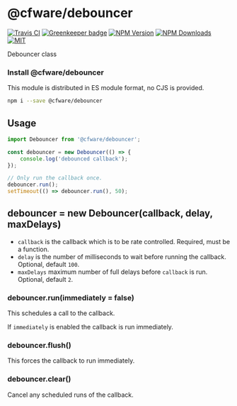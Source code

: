 # @cfware/debouncer

[![Travis CI][travis-image]][travis-url]
[![Greenkeeper badge][gk-image]](https://greenkeeper.io/)
[![NPM Version][npm-image]][npm-url]
[![NPM Downloads][downloads-image]][downloads-url]
[![MIT][license-image]](LICENSE)

Debouncer class

### Install @cfware/debouncer

This module is distributed in ES module format, no CJS is provided.

```sh
npm i --save @cfware/debouncer
```

## Usage

```js
import Debouncer from '@cfware/debouncer';

const debouncer = new Debouncer(() => {
	console.log('debounced callback');
});

// Only run the callback once.
debouncer.run();
setTimeout(() => debouncer.run(), 50);
```

## debouncer = new Debouncer(callback, delay, maxDelays)

* `callback` is the callback which is to be rate controlled.  Required, must be a function.
* `delay` is the number of milliseconds to wait before running the callback.  Optional, default `100`.
* `maxDelays` maximum number of full delays before `callback` is run.  Optional, default `2`.

### debouncer.run(immediately = false)

This schedules a call to the callback.

If `immediately` is enabled the callback is run immediately.

### debouncer.flush()

This forces the callback to run immediately.

### debouncer.clear()

Cancel any scheduled runs of the callback.

[npm-image]: https://img.shields.io/npm/v/@cfware/debouncer.svg
[npm-url]: https://npmjs.org/package/@cfware/debouncer
[travis-image]: https://travis-ci.org/cfware/debouncer.svg?branch=master
[travis-url]: https://travis-ci.org/cfware/debouncer
[gk-image]: https://badges.greenkeeper.io/cfware/debouncer.svg
[downloads-image]: https://img.shields.io/npm/dm/@cfware/debouncer.svg
[downloads-url]: https://npmjs.org/package/@cfware/debouncer
[license-image]: https://img.shields.io/npm/l/@cfware/debouncer.svg
